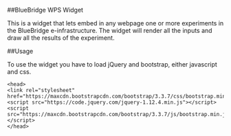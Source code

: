 ##BlueBridge WPS Widget

This is a widget that lets embed in any webpage one or more experiments in the BlueBridge e-infrastructure.
The widget will render all the inputs and draw all the results of the experiment.

##Usage

To use the widget you have to load jQuery and bootstrap, either javascript and css.

```
<head>
<link rel="stylesheet" href="https://maxcdn.bootstrapcdn.com/bootstrap/3.3.7/css/bootstrap.min.css">
<script src="https://code.jquery.com/jquery-1.12.4.min.js"></script>
<script src="https://maxcdn.bootstrapcdn.com/bootstrap/3.3.7/js/bootstrap.min.js"></script>
</head>
```